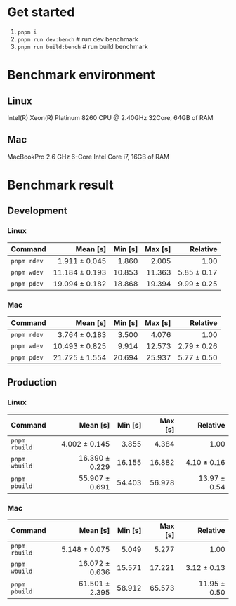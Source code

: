 # Get started
1. `pnpm i`
2. `pnpm run dev:bench` # run dev benchmark
3. `pnpm run build:bench` # run build benchmark








<!---benchStart-->
# Benchmark environment

## Linux
Intel(R) Xeon(R) Platinum 8260 CPU @ 2.40GHz 32Core, 64GB of RAM
## Mac
MacBookPro 2.6 GHz 6-Core Intel Core i7, 16GB of RAM

# Benchmark result

## Development 

### Linux 
| Command | Mean [s] | Min [s] | Max [s] | Relative |
|:---|---:|---:|---:|---:|
| `pnpm rdev` | 1.911 ± 0.045 | 1.860 | 2.005 | 1.00 |
| `pnpm wdev` | 11.184 ± 0.193 | 10.853 | 11.363 | 5.85 ± 0.17 |
| `pnpm pdev` | 19.094 ± 0.182 | 18.868 | 19.394 | 9.99 ± 0.25 |


### Mac
| Command | Mean [s] | Min [s] | Max [s] | Relative |
|:---|---:|---:|---:|---:|
| `pnpm rdev` | 3.764 ± 0.183 | 3.500 | 4.076 | 1.00 |
| `pnpm wdev` | 10.493 ± 0.825 | 9.914 | 12.573 | 2.79 ± 0.26 |
| `pnpm pdev` | 21.725 ± 1.554 | 20.694 | 25.937 | 5.77 ± 0.50 |


## Production

### Linux 
| Command | Mean [s] | Min [s] | Max [s] | Relative |
|:---|---:|---:|---:|---:|
| `pnpm rbuild` | 4.002 ± 0.145 | 3.855 | 4.384 | 1.00 |
| `pnpm wbuild` | 16.390 ± 0.229 | 16.155 | 16.882 | 4.10 ± 0.16 |
| `pnpm pbuild` | 55.907 ± 0.691 | 54.403 | 56.978 | 13.97 ± 0.54 |


### Mac
| Command | Mean [s] | Min [s] | Max [s] | Relative |
|:---|---:|---:|---:|---:|
| `pnpm rbuild` | 5.148 ± 0.075 | 5.049 | 5.277 | 1.00 |
| `pnpm wbuild` | 16.072 ± 0.636 | 15.571 | 17.221 | 3.12 ± 0.13 |
| `pnpm pbuild` | 61.501 ± 2.395 | 58.912 | 65.573 | 11.95 ± 0.50 |

<!---benchEnd-->
	
	
	
	
	
	
	
	